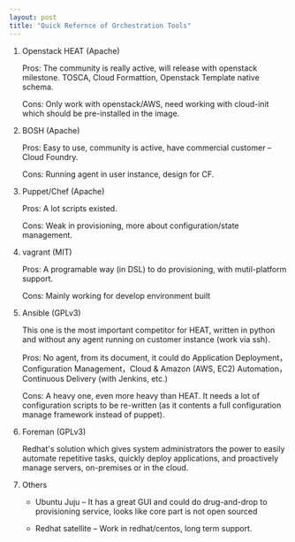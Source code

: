 ```yaml
---
layout: post
title: "Quick Refernce of Orchestration Tools"
---
```


1. Openstack HEAT (Apache)

    Pros: The community is really active, will release with openstack milestone.
    TOSCA, Cloud Formattion, Openstack Template native schema.

    Cons: Only work with openstack/AWS, need working with cloud-init which should be pre-installed in the image.

2. BOSH (Apache)

    Pros: Easy to use, community is active, have commercial customer – Cloud Foundry.

    Cons: Running agent in user instance, design for CF.

3. Puppet/Chef (Apache)

    Pros: A lot scripts existed.

    Cons: Weak in provisioning, more about configuration/state management.

4. vagrant (MIT)

    Pros: A programable way (in DSL) to do provisioning, with mutil-platform support.

    Cons: Mainly working for develop environment built

5. Ansible (GPLv3)

    This one is the most important competitor for HEAT, written in python and without any agent running on customer instance (work via ssh).

    Pros: No agent, from its document, it could do Application Deployment，Configuration Management，Cloud & Amazon (AWS, EC2) Automation，Continuous Delivery (with Jenkins, etc.)

    Cons: A heavy one, even more heavy than HEAT. It needs a lot of configuration scripts to be re-written (as it contents a full configuration manage framework instead of puppet).

6. Foreman (GPLv3)

    Redhat's solution which gives system administrators the power to easily automate repetitive tasks, quickly deploy applications, and proactively manage servers, on-premises or in the cloud.

7. Others

    * Ubuntu Juju – It has a great GUI and could do drug-and-drop to provisioning service, looks like core part is not open sourced

    * Redhat satellite – Work in redhat/centos, long term support.
